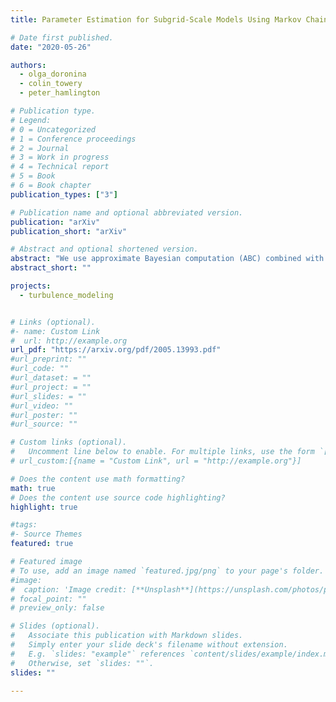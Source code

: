 ```yaml
---
title: Parameter Estimation for Subgrid-Scale Models Using Markov Chain Monte Carlo Approximate Bayesian Computation

# Date first published.
date: "2020-05-26"

authors:
  - olga_doronina
  - colin_towery
  - peter_hamlington

# Publication type.
# Legend:
# 0 = Uncategorized
# 1 = Conference proceedings
# 2 = Journal
# 3 = Work in progress
# 4 = Technical report
# 5 = Book
# 6 = Book chapter
publication_types: ["3"]

# Publication name and optional abbreviated version.
publication: "arXiv"
publication_short: "arXiv"

# Abstract and optional shortened version.
abstract: "We use approximate Bayesian computation (ABC) combined with an “improved” Markov chain Monte Carlo (IMCMC) method to estimate posterior distributions of model parameters in subgrid-scale (SGS) closures for large eddy simulations (LES) of turbulent flows. The ABC-IMCMC approach avoids the need to directly compute a likelihood function during the parameter estimation, enabling a substantial speed-up and greater flexibility as compared to full Bayesian approaches. The method also naturally provides uncertainties in parameter estimates, avoiding the artificial certainty implied by many optimization methods for determining model parameters. In this study, we outline details of the present ABC-IMCMC approach, including the use of an adaptive proposal and a calibration step to accelerate the parameter estimation process. We demonstrate the approach by estimating parameters in two nonlinear SGS closures using reference data from direct numerical simulations of homogeneous isotropic turbulence. We show that the resulting parameter values give excellent agreement with reference probability density functions of the SGS stress and kinetic energy production rate in a priori tests, while also providing stable solutions in forward LES (i.e., a posteriori tests) for homogeneous isotropic turbulence. The ABC-IMCMC method is thus shown to be an effective and efficient approach for estimating unknown parameters, including their uncertainties, in SGS closure models for LES of turbulent flows."
abstract_short: ""

projects:
  - turbulence_modeling


# Links (optional).
#- name: Custom Link
#  url: http://example.org
url_pdf: "https://arxiv.org/pdf/2005.13993.pdf"
#url_preprint: ""
#url_code: ""
#url_dataset: = ""
#url_project: = ""
#url_slides: = ""
#url_video: ""
#url_poster: ""
#url_source: ""

# Custom links (optional).
#   Uncomment line below to enable. For multiple links, use the form `[{...}, {...}, {...}]`.
# url_custom:[{name = "Custom Link", url = "http://example.org"}]

# Does the content use math formatting?
math: true
# Does the content use source code highlighting?
highlight: true

#tags:
#- Source Themes
featured: true

# Featured image
# To use, add an image named `featured.jpg/png` to your page's folder.
#image:
#  caption: 'Image credit: [**Unsplash**](https://unsplash.com/photos/pLCdAaMFLTE)'
# focal_point: ""
# preview_only: false

# Slides (optional).
#   Associate this publication with Markdown slides.
#   Simply enter your slide deck's filename without extension.
#   E.g. `slides: "example"` references `content/slides/example/index.md`.
#   Otherwise, set `slides: ""`.
slides: ""

---
```

